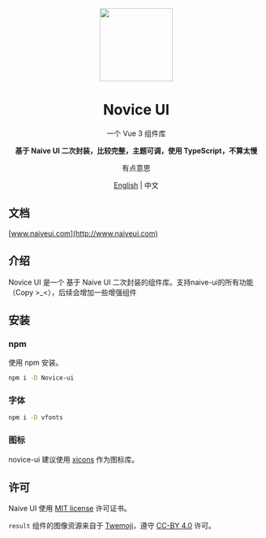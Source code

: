 <p align="center">
  <img width="144px" src="https://naiveui.oss-cn-hongkong.aliyuncs.com/naivelogo.svg" />
</p>

<h1 align="center">Novice UI</h1>
<p align="center">一个 Vue 3 组件库</p>
<p align="center"><b>基于 Naive UI 二次封装，比较完整，主题可调，使用 TypeScript，不算太慢</b></p>
<p align="center">有点意思</p>

<p align="center"><a href="README.md">English</a> | 中文</p>

## 文档

[www.naiveui.com](http://www.naiveui.com)

## 介绍

Novice UI 是一个 基于 Naive UI 二次封装的组件库。支持naive-ui的所有功能（Copy >_<），后续会增加一些增强组件

## 安装

### npm

使用 npm 安装。

```bash
npm i -D Novice-ui
```

### 字体

```bash
npm i -D vfonts
```

### 图标

novice-ui 建议使用 [xicons](https://www.xicons.org) 作为图标库。

## 许可

Naive UI 使用 [MIT license](https://opensource.org/licenses/MIT) 许可证书。

`result` 组件的图像资源来自于 [Twemoji](https://github.com/twitter/twemoji)，遵守 [CC-BY 4.0](https://creativecommons.org/licenses/by/4.0/) 许可。